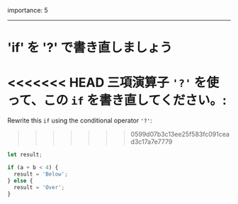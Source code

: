importance: 5

---

# 'if' を '?' で書き直しましょう

<<<<<<< HEAD
三項演算子 `'?'` を使って、この `if` を書き直してください。:
=======
Rewrite this `if` using the conditional operator `'?'`:
>>>>>>> 0599d07b3c13ee25f583fc091cead3c17a7e7779

```js
let result;

if (a + b < 4) {
  result = 'Below';
} else {
  result = 'Over';
}
```
